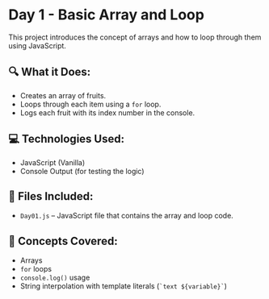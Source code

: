 # Day 1 - Basic Array and Loop

This project introduces the concept of arrays and how to loop through them using JavaScript.

## 🔍 What it Does:
- Creates an array of fruits.
- Loops through each item using a `for` loop.
- Logs each fruit with its index number in the console.

## 💻 Technologies Used:
- JavaScript (Vanilla)
- Console Output (for testing the logic)

## 📂 Files Included:
- `Day01.js` – JavaScript file that contains the array and loop code.

## 🧠 Concepts Covered:
- Arrays
- `for` loops
- `console.log()` usage
- String interpolation with template literals (`` `text ${variable}` ``)